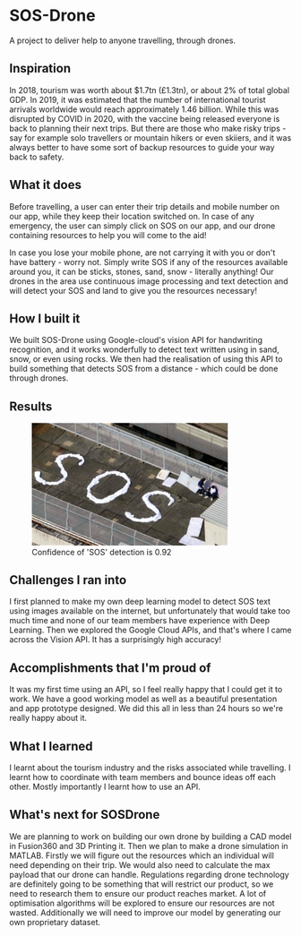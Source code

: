 # SOS-Drone
A project to deliver help to anyone travelling, through drones.


## Inspiration
In 2018, tourism was worth about $1.7tn (£1.3tn), or about 2% of total global GDP. In 2019, it was estimated that the number of international tourist arrivals worldwide would reach approximately 1.46 billion. While this was disrupted by COVID in 2020, with the vaccine being released everyone is back to planning their next trips. But there are those who make risky trips - say for example solo travellers or mountain hikers or even skiiers, and it was always better to have some sort of backup resources to guide your way back to safety.

## What it does
Before travelling, a user can enter their trip details and mobile number on our app, while they keep their location switched on. In case of any emergency, the user can simply click on SOS on our app, and our drone containing resources to help you will come to the aid!

In case you lose your mobile phone, are not carrying it with you or don't have battery - worry not. Simply write SOS if any of the resources available around you, it can be sticks, stones, sand, snow - literally anything! Our drones in the area use continuous image processing and text detection and will detect your SOS and land to give you the resources necessary!

## How I built it
We built SOS-Drone using Google-cloud's vision API for handwriting recognition, and it works wonderfully to detect text written using in sand, snow, or even using rocks. We then had the realisation of using this API to build something that detects SOS from a distance - which could be done through drones. 

## Results 
<figure>
  <img src="sos_roof.jpg" width="350" alt="my img"/>
  <figcaption>Confidence of 'SOS' detection is 0.92</figcaption>
</figure>

## Challenges I ran into
I first planned to make my own deep learning model to detect SOS text using images available on the internet, but unfortunately that would take too much time and none of our team members have experience with Deep Learning. Then we explored the Google Cloud APIs, and that's where I came across the Vision API. It has a surprisingly high accuracy!

## Accomplishments that I'm proud of
It was my first time using an API, so I feel really happy that I could get it to work. We have a good working model as well as a beautiful presentation and app prototype designed. We did this all in less than 24 hours so we're really happy about it.

## What I learned
I learnt about the tourism industry and the risks associated while travelling. I learnt how to coordinate with team members and bounce ideas off each other. Mostly importantly I learnt how to use an API. 

## What's next for SOSDrone
We are planning to work on building our own drone by building a CAD model in Fusion360 and 3D Printing it. Then we plan to make a drone simulation in MATLAB. Firstly we will figure out the resources which an individual will need depending on their trip. We would also need to calculate the max payload that our drone can handle. Regulations regarding drone technology are definitely going to be something that will restrict our product, so we need to research them to ensure our product reaches market. A lot of optimisation algorithms will be explored to ensure our resources are not wasted. Additionally we will need to improve our model by generating our own proprietary dataset.
